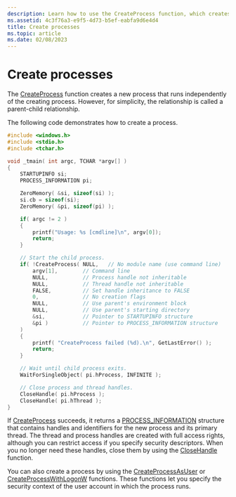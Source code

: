 ```yaml
---
description: Learn how to use the CreateProcess function, which creates a new process that runs independently of the creating process.
ms.assetid: 4c3f76a3-e9f5-4d73-b5ef-eabfa9d6e4d4
title: Create processes
ms.topic: article
ms.date: 02/08/2023
---
```


# Create processes

The [CreateProcess](/windows/win32/api/processthreadsapi/nf-processthreadsapi-createprocessa) function creates a new process that runs independently of the creating process. However, for simplicity, the relationship is called a parent-child relationship.

The following code demonstrates how to create a process.


```cpp
#include <windows.h>
#include <stdio.h>
#include <tchar.h>

void _tmain( int argc, TCHAR *argv[] )
{
    STARTUPINFO si;
    PROCESS_INFORMATION pi;

    ZeroMemory( &si, sizeof(si) );
    si.cb = sizeof(si);
    ZeroMemory( &pi, sizeof(pi) );

    if( argc != 2 )
    {
        printf("Usage: %s [cmdline]\n", argv[0]);
        return;
    }

    // Start the child process. 
    if( !CreateProcess( NULL,   // No module name (use command line)
        argv[1],        // Command line
        NULL,           // Process handle not inheritable
        NULL,           // Thread handle not inheritable
        FALSE,          // Set handle inheritance to FALSE
        0,              // No creation flags
        NULL,           // Use parent's environment block
        NULL,           // Use parent's starting directory 
        &si,            // Pointer to STARTUPINFO structure
        &pi )           // Pointer to PROCESS_INFORMATION structure
    ) 
    {
        printf( "CreateProcess failed (%d).\n", GetLastError() );
        return;
    }

    // Wait until child process exits.
    WaitForSingleObject( pi.hProcess, INFINITE );

    // Close process and thread handles. 
    CloseHandle( pi.hProcess );
    CloseHandle( pi.hThread );
}
```

If [CreateProcess](/windows/win32/api/processthreadsapi/nf-processthreadsapi-createprocessa) succeeds, it returns a [PROCESS_INFORMATION](/windows/win32/api/processthreadsapi/ns-processthreadsapi-process_information) structure that contains handles and identifiers for the new process and its primary thread. The thread and process handles are created with full access rights, although you can restrict access if you specify security descriptors. When you no longer need these handles, close them by using the [CloseHandle](/windows/desktop/api/handleapi/nf-handleapi-closehandle) function.

You can also create a process by using the [CreateProcessAsUser](/windows/win32/api/processthreadsapi/nf-processthreadsapi-createprocessasusera) or [CreateProcessWithLogonW](/windows/desktop/api/WinBase/nf-winbase-createprocesswithlogonw) functions. These functions let you specify the security context of the user account in which the process runs.


